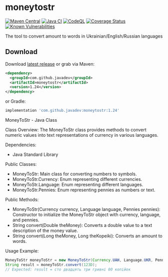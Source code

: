moneytostr
==========

[![Maven Central](https://img.shields.io/maven-central/v/com.github.javadev/moneytostr?style=flat-square)](https://central.sonatype.com/artifact/com.github.javadev/moneytostr/1.24)
[![Java CI](https://github.com/javadev/moneytostr/actions/workflows/maven.yml/badge.svg)](https://github.com/javadev/moneytostr/actions/workflows/maven.yml)
[![CodeQL](https://github.com/javadev/moneytostr/actions/workflows/codeql-analysis.yml/badge.svg)](https://github.com/javadev/moneytostr/actions/workflows/codeql-analysis.yml)
[![Coverage Status](https://coveralls.io/repos/javadev/moneytostr-russian/badge.svg)](https://coveralls.io/r/javadev/moneytostr-russian)
[![Known Vulnerabilities](https://snyk.io/test/github/javadev/moneytostr/badge.svg?targetFile=pom.xml)](https://snyk.io/test/github/javadev/moneytostr?targetFile=pom.xml)


The tool to convert amount to words in Ukrainian/English/Russian languages

## Download

Download [latest release](https://github.com/javadev/moneytostr/releases) or grab via Maven:

```xml
<dependency>
  <groupId>com.github.javadev</groupId>
  <artifactId>moneytostr</artifactId>
  <version>1.24</version>
</dependency>
```
or Gradle:

```groovy
implementation 'com.github.javadev:moneytostr:1.24'

```

MoneyToStr - Java Class

Class Overview:
The MoneyToStr class provides methods to convert numeric values into text representations of currency in various languages.

Dependencies:
- Java Standard Library

Public Classes:
- MoneyToStr: Main class for converting numbers to symbols.
- MoneyToStr.Currency: Enum representing different currencies.
- MoneyToStr.Language: Enum representing different languages.
- MoneyToStr.Pennies: Enum representing pennies as numbers or text.

Public Methods:
- MoneyToStr(Currency currency, Language language, Pennies pennies): Constructor to initialize the MoneyToStr object with currency, language, and pennies.
- String convert(Double theMoney): Converts a double value to a text description of the money value.
- String convert(Long theMoney, Long theKopeiki): Converts an amount to words.

Usage Example:

```java
MoneyToStr moneyToStr = new MoneyToStr(Currency.UAH, Language.UKR, Pennies.NUMBER);
String result = moneyToStr.convert(123D);
// Expected: result = сто двадцять три гривні 00 копійок
```

